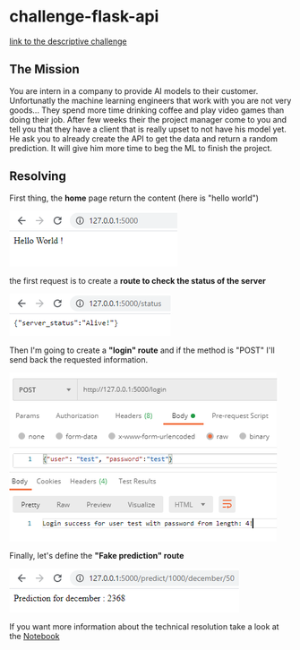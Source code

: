 # challenge-flask-api

[link to the descriptive challenge](https://github.com/leersmathieu/CRL-Turing-4.22/blob/master/Content/02-Deployement/1.Flask/3.Challenge.ipynb)

## The Mission

You are intern in a company to provide AI models to their customer. Unfortunatly the machine learning engineers that work with you are not very goods... They spend more time drinking coffee and play video games than doing their job. After few weeks their the project manager come to you and tell you that they have a client that is really upset to not have his model yet. He ask you to already create the API to get the data and return a random prediction. It will give him more time to beg the ML to finish the project.

## Resolving

First thing, the **home** page return the content (here is "hello world")


![Hello World](assets/post_hellow.png)

the first request is to create a **route to check the status of the server**

![Status](assets/post_status.png)

Then I'm going to create a **"login" route** and if the method is "POST" I'll send back the requested information.

![Login](assets/post_login.png)

Finally, let's define the **"Fake prediction" route**

![Prediction](assets/post_predict.png)


If you want more information about the technical resolution take a look at the [Notebook](https://github.com/leersmathieu/challenge-flask-api/blob/master/main.ipynb)